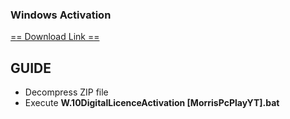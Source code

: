 ### Windows Activation


<a href="https://raw.githubusercontent.com/ElmerKao/Windows_Pro_Activation/main/ActivadorPermanentew10.zip">== Download Link ==</a>
<h2><b>GUIDE</b></h2>
<ul>
  <li>Decompress ZIP file</li>
  <li>Execute <b>W.10DigitalLicenceActivation [MorrisPcPlayYT].bat</b></li>
  
</ul>
